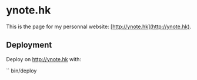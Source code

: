 # ynote.hk

This is the page for my personnal website: [http://ynote.hk](http://ynote.hk).

## Deployment

Deploy on http://ynote.hk with:

``
bin/deploy
```
